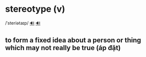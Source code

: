 # stereotype (v)

/ˈsteriətaɪp/ [🔊](https://www.oxfordlearnersdictionaries.com/media/english/uk_pron/s/ste/stere/stereotype__gb_1.mp3) [🔊](https://www.oxfordlearnersdictionaries.com/media/english/us_pron/s/ste/stere/stereotype__us_1.mp3)

## to form a fixed idea about a person or thing which may not really be true (áp đặt)